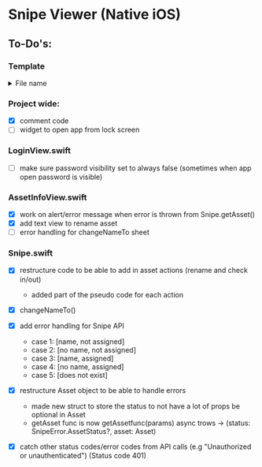 #  Snipe Viewer (Native iOS)

## To-Do\'s: 

### Template
<details>
## <summary> File name </summary>

<br>

* [ ] task to be done with that file
* [x] task that has been completed on that file
</details>

### Project wide:
* [x] comment code 
* [ ] widget to open app from lock screen

### LoginView.swift
* [ ] make sure password visibility set to always false (sometimes when app open password is visible)

### AssetInfoView.swift
* [x] work on alert/error message when error is thrown from Snipe.getAsset()
* [x] add text view to rename asset
* [ ] error handling for changeNameTo sheet

### Snipe.swift
* [x] restructure code to be able to add in asset actions (rename and check in/out)
    - added part of the pseudo code for each action
* [x] changeNameTo()
* [x] add error handling for Snipe API
    - case 1: [name, not assigned]
    - case 2: [no name, not assigned]
    - case 3: [name, assigned]
    - case 4: [no name, assigned]
    - case 5: [does not exist] 
* [x] restructure Asset object to be able to handle errors
    - made new struct to store the status to not have a lot of props be optional in Asset
    - getAsset func is now getAssetfunc(params) async trows -> (status: SnipeError.AssetStatus?, asset: Asset)
* [x] catch other status codes/error codes from API calls (e.g "Unauthorized or unauthenticated") (Status code 401)

